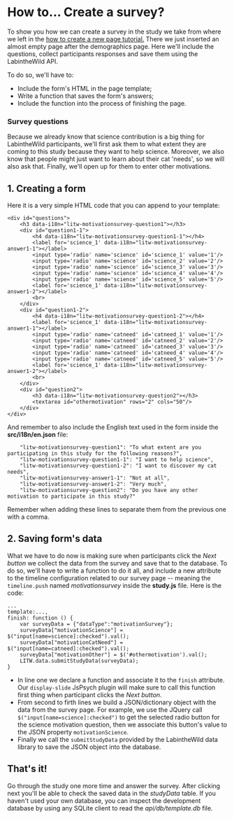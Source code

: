 # How to... Create a survey?

To show you how we can create a survey in the study we take from where we left in the [how to create a new page tutorial.](4-AddNewPage.md) There we just inserted an almost empty page after the demographics page. Here we'll include the questions, collect participants responses and save them using the LabintheWild API.

To do so, we'll have to:

  * Include the form's HTML in the page template;
  * Write a function that saves the form's answers;
  * Include the function into the process of finishing the page.

### Survey questions

Because we already know that science contribution is a big thing for LabintheWild participants, we'll first ask them to what extent they are coming to this study because they want to help science. Moreover, we also know that people might just want to learn about their cat 'needs', so we will also ask that. Finally, we'll open up for them to enter other motivations.

## 1. Creating a form

Here it is a very simple HTML code that you can append to your template:

```
<div id="questions">
    <h3 data-i18n="litw-motivationsurvey-question1"></h3>
    <div id="question1-1">
        <h4 data-i18n="litw-motivationsurvey-question1-1"></h4>
        <label for='science_1' data-i18n="litw-motivationsurvey-answer1-1"></label>
        <input type='radio' name='science' id='science_1' value='1'/>
        <input type='radio' name='science' id='science_2' value='2'/>
        <input type='radio' name='science' id='science_3' value='3'/>
        <input type='radio' name='science' id='science_4' value='4'/>
        <input type='radio' name='science' id='science_5' value='5'/>
        <label for='science_1' data-i18n="litw-motivationsurvey-answer1-2"></label>
        <br>
    </div>
    <div id="question1-2">
        <h4 data-i18n="litw-motivationsurvey-question1-2"></h4>
        <label for='science_1' data-i18n="litw-motivationsurvey-answer1-1"></label>
        <input type='radio' name='catneed' id='catneed_1' value='1'/>
        <input type='radio' name='catneed' id='catneed_2' value='2'/>
        <input type='radio' name='catneed' id='catneed_3' value='3'/>
        <input type='radio' name='catneed' id='catneed_4' value='4'/>
        <input type='radio' name='catneed' id='catneed_5' value='5'/>
        <label for='science_1' data-i18n="litw-motivationsurvey-answer1-2"></label>
        <br>
    </div>
    <div id="question2">
        <h3 data-i18n="litw-motivationsurvey-question2"></h3>
        <textarea id="othermotivation" rows="2" cols="50"/>
    </div>
</div>
```

And remember to also include the English text used in the form inside the **src/i18n/en.json** file:
 
```
    "litw-motivationsurvey-question1": "To what extent are you participating in this study for the following reasons?",
    "litw-motivationsurvey-question1-1": "I want to help science",
    "litw-motivationsurvey-question1-2": "I want to discover my cat needs",
    "litw-motivationsurvey-answer1-1": "Not at all",
    "litw-motivationsurvey-answer1-2": "Very much",
    "litw-motivationsurvey-question2": "Do you have any other motivation to participate in this study?"

```

Remember when adding these lines to separate them from the previous one with a comma.

## 2. Saving form's data

What we have to do now is making sure when participants click the *Next button* we collect the data from the survey and save that to the database. To do so, we'll have to write a function to do it all, and include a new attribute to the timeline configuration related to our survey page -- meaning the `timeline.push` named *motivationsurvey* inside the **study.js** file. Here is the code:

```
...
template:...,
finish: function () {
    var surveyData = {"dataType":"motivationSurvey"};
    surveyData["motivationScience"] = $("input[name=science]:checked").val();
    surveyData["motivationCatNeed"] = $("input[name=catneed]:checked").val();
    surveyData["motivationOther"] = $('#othermotivation').val();
    LITW.data.submitStudyData(surveyData);
}

```

  * In line one we declare a function and associate it to the `finish` attribute. Our `display-slide` JsPsych plugin will make sure to call this function first thing when participant clicks the *Next button*.
  * From second to firth lines we build a JSON/dictionary object with the data from the survey page. For example, we use the JQuery call `$("input[name=science]:checked")` to get the selected radio button for the science motivation question, then we associate this button's value to the JSON property `motivationScience`.
  * Finally we call the `submitStudyData` provided by the LabintheWild data library to save the JSON object into the database.
  
## That's it!

Go through the study one more time and answer the survey. After clicking next you'll be able to check the saved data in the *studyData* table. If you haven't used your own database, you can inspect the development database by using any SQLite client to read the *api/db/template.db* file.